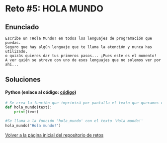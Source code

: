 # Reto #5: HOLA MUNDO

## Enunciado

```
Escribe un !Hola Mundo! en todos los lenguajes de programación que puedas.
Seguro que hay algún lenguaje que te llama la atención y nunca has utilizado,
o quizás quieres dar tus primeros pasos... ¡Pues este es el momento!
A ver quién se atreve con uno de esos lenguajes que no solemos ver por ahí...
```

## Soluciones
#### Python (enlace al código: [código](https://github.com/davidlopean/MoureDev-Weekly-Challenges/blob/65b6aec5ea6bded3cda6cbe539e316b164f58545/Retos/5%20-%20HOLA%20MUNDO/hola_mundo.py))

```python
# Se crea la función que imprimirá por pantalla el texto que queramos cuando llamemos a la función.
def hola_mundo(text):
    print(text)

#Se llama a la función 'hola_mundo' con el texto 'Hola mundo!'
hola_mundo("Hola mundo!")
```

[Volver a la página inicial del repositorio de retos](https://github.com/davidlopean/MoureDev-Weekly-Challenges/tree/main)
